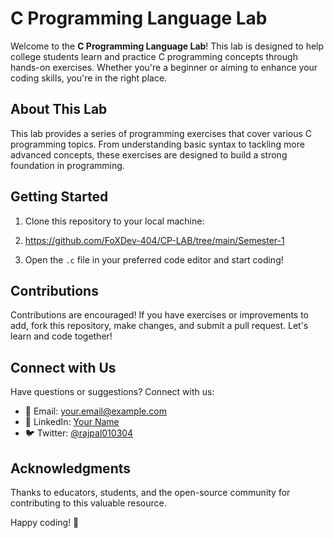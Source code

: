 # C Programming Language Lab

Welcome to the **C Programming Language Lab**! This lab is designed to help college students learn and practice C programming concepts through hands-on exercises. Whether you're a beginner or aiming to enhance your coding skills, you're in the right place.

## About This Lab

This lab provides a series of programming exercises that cover various C programming topics. From understanding basic syntax to tackling more advanced concepts, these exercises are designed to build a strong foundation in programming.

## Getting Started

1. Clone this repository to your local machine:

2. https://github.com/FoXDev-404/CP-LAB/tree/main/Semester-1

3. Open the `.c` file in your preferred code editor and start coding!

## Contributions

Contributions are encouraged! If you have exercises or improvements to add, fork this repository, make changes, and submit a pull request. Let's learn and code together!

## Connect with Us

Have questions or suggestions? Connect with us:

- 📧 Email: your.email@example.com
- 💼 LinkedIn: [Your Name](https://www.linkedin.com/in/rajpalnishad/)
- 🐦 Twitter: [@rajpal010304](https://twitter.com/@rajpal010304)

## Acknowledgments

Thanks to educators, students, and the open-source community for contributing to this valuable resource.

Happy coding! 🌟
